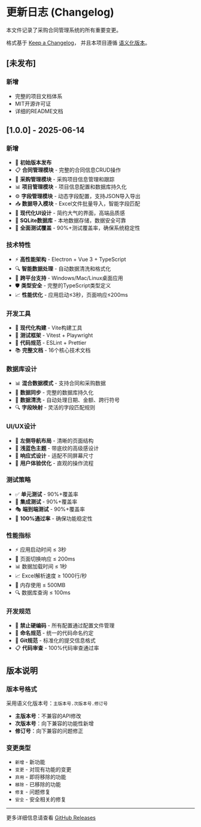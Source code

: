 # 更新日志 (Changelog)

本文件记录了采购合同管理系统的所有重要变更。

格式基于 [Keep a Changelog](https://keepachangelog.com/zh-CN/1.0.0/)，
并且本项目遵循 [语义化版本](https://semver.org/lang/zh-CN/)。

## [未发布]

### 新增
- 完整的项目文档体系
- MIT开源许可证
- 详细的README文档

## [1.0.0] - 2025-06-14

### 新增
- 🎉 **初始版本发布**
- 📋 **合同管理模块** - 完整的合同信息CRUD操作
- 🏢 **采购管理模块** - 采购项目信息管理和跟踪
- 📊 **项目管理模块** - 项目信息配置和数据库持久化
- ⚙️ **字段管理模块** - 动态字段配置，支持JSON导入导出
- 📥 **数据导入模块** - Excel文件批量导入，智能字段匹配
- 🎨 **现代化UI设计** - 简约大气的界面，高端品质感
- 💾 **SQLite数据库** - 本地数据存储，数据安全可靠
- 🧪 **全面测试覆盖** - 90%+测试覆盖率，确保系统稳定性

### 技术特性
- ⚡ **高性能架构** - Electron + Vue 3 + TypeScript
- 🔍 **智能数据处理** - 自动数据清洗和格式化
- 📱 **跨平台支持** - Windows/Mac/Linux桌面应用
- 🛡️ **类型安全** - 完整的TypeScript类型定义
- 📈 **性能优化** - 应用启动≤3秒，页面响应≤200ms

### 开发工具
- 🔧 **现代化构建** - Vite构建工具
- 🧪 **测试框架** - Vitest + Playwright
- 📝 **代码规范** - ESLint + Prettier
- 📚 **完整文档** - 16个核心技术文档

### 数据库设计
- 📊 **混合数据模式** - 支持合同和采购数据
- 🔄 **数据同步** - 完整的数据库持久化
- 🧹 **数据清洗** - 自动处理日期、金额、跨行符号
- 🔍 **字段映射** - 灵活的字段匹配规则

### UI/UX设计
- 🎨 **左侧导航布局** - 清晰的页面结构
- 💙 **浅蓝色主题** - 带底纹的高级感设计
- 📱 **响应式设计** - 适配不同屏幕尺寸
- 🎯 **用户体验优化** - 直观的操作流程

### 测试策略
- ✅ **单元测试** - 90%+覆盖率
- 🔗 **集成测试** - 90%+覆盖率
- 🎭 **端到端测试** - 90%+覆盖率
- 🎯 **100%通过率** - 确保功能稳定性

### 性能指标
- ⚡ 应用启动时间 ≤ 3秒
- 🚀 页面切换响应 ≤ 200ms
- 📊 数据加载时间 ≤ 1秒
- 📈 Excel解析速度 ≥ 1000行/秒
- 💾 内存使用 ≤ 500MB
- 🔍 数据库查询 ≤ 100ms

### 开发规范
- 🚫 **禁止硬编码** - 所有配置通过配置文件管理
- 📝 **命名规范** - 统一的代码命名约定
- 🔄 **Git规范** - 标准化的提交信息格式
- 📋 **代码审查** - 100%代码审查通过率

## 版本说明

### 版本号格式
采用语义化版本号：`主版本号.次版本号.修订号`

- **主版本号**：不兼容的API修改
- **次版本号**：向下兼容的功能性新增
- **修订号**：向下兼容的问题修正

### 变更类型
- `新增` - 新功能
- `变更` - 对现有功能的变更
- `弃用` - 即将移除的功能
- `移除` - 已移除的功能
- `修复` - 问题修复
- `安全` - 安全相关的修复

---

更多详细信息请查看 [GitHub Releases](https://github.com/huangfeng15/contract-system/releases)
